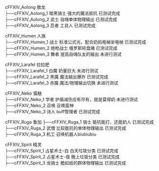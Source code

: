 cFFXIV_Aolong 敖龙  
  ├──cFFXIV_Aolong_1 暗黑骑士 强大的魔法抵抗 已测试完成  
  ├──cFFXIV_Aolong_2 武士 自嗨单体物理输出 已测试完成  
  ├──cFFXIV_Aolong_3 忍者 工具人 已测试完成  

cFFXIV_Humen 人族  
  ├──cFFXIV_Humen_1 战士 标准公式光，配合奶妈电梯坐电梯 已测试完成  
  ├──cFFXIV_Humen_2 绝枪战士 俄罗斯轮盘赌 已测试完成  
  ├──cFFXIV_Humen_3 舞者 提高自嗨队友的输出 未进行测试  

cFFXIV_Larafel 拉拉肥  
  ├──cFFXIV_Larafel_1 白魔 奶量巨大 未进行测试  
  ├──cFFXIV_Larafel_2 黑魔 魔法输出爆炸 已测试完成  
  ├──cFFXIV_Larafel_3 赤魔 魔法/物理输出切换 未进行测试  

cFFXIV_Neko 猫魅  
  ├──cFFXIV_Neko_1 学者 护盾减伤应有尽有，就是莫得奶 未进行测试  
  ├──cFFXIV_Neko_2 召唤 召唤蛮神  
  ├──cFFXIV_Neko_3 诗人 buff管理者 已测试完成  

cFFXIV_Ruga 鲁加
  ├──cFFXIV_Ruga_1 骑士 能抗能打，还能奶人 已测试完成  
  ├──cFFXIV_Ruga_2 武僧 比较能抗的单体物理输出 已测试完成  
  ├──cFFXIV_Ruga_3 机工 召唤机器人biubiubiu  

cFFXIV_Spirit 精灵  
  ├──cFFXIV_Spirit_1 占星术士-白 白天垃圾分类 已测试完成  
  ├──cFFXIV_Spirit_2 占星术士-夜 晚上垃圾分类 已测试完成  
  ├──cFFXIV_Spirit_3 龙骑士 脆如纸的群体物理输出 已测试完成  